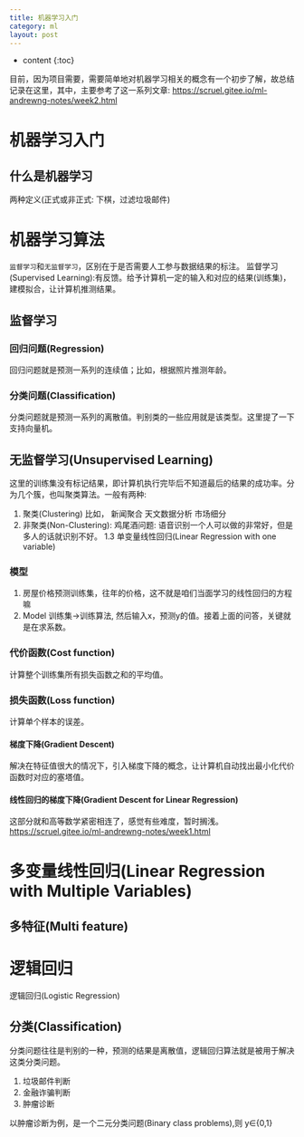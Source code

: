```yaml
---
title: 机器学习入门
category: ml
layout: post
---
```

* content
{:toc}

目前，因为项目需要，需要简单地对机器学习相关的概念有一个初步了解，故总结记录在这里，其中，主要参考了这一系列文章:
https://scruel.gitee.io/ml-andrewng-notes/week2.html

#	机器学习入门

## 	什么是机器学习

两种定义(正式或非正式: 下棋，过滤垃圾邮件)

# 机器学习算法

`监督学习`和`无监督学习`，区别在于是否需要人工参与数据结果的标注。
监督学习(Supervised Learning):有反馈。给予计算机一定的输入和对应的结果(训练集)，建模拟合，让计算机推测结果。

## 监督学习

### 回归问题(Regression)

回归问题就是预测一系列的连续值；比如，根据照片推测年龄。

### 分类问题(Classification)

分类问题就是预测一系列的离散值。判别类的一些应用就是该类型。这里提了一下支持向量机。

## 无监督学习(Unsupervised Learning)

这里的训练集没有标记结果，即计算机执行完毕后不知道最后的结果的成功率。分为几个簇，也叫聚类算法。一般有两种:
1.	聚类(Clustering) 比如， 新闻聚合 天文数据分析 市场细分
2.	非聚类(Non-Clustering): 鸡尾酒问题: 语音识别一个人可以做的非常好，但是多人的话就识别不好。
1.3	单变量线性回归(Linear Regression with one variable)

### 模型

1.	房屋价格预测训练集，往年的价格，这不就是咱们当面学习的线性回归的方程嘛
2.	Model 训练集->训练算法, 然后输入x，预测y的值。接着上面的问答，关键就是在求系数。

### 代价函数(Cost function)

计算整个训练集所有损失函数之和的平均值。

### 损失函数(Loss function)

计算单个样本的误差。

#### 梯度下降(Gradient Descent)

解决在特征值很大的情况下，引入梯度下降的概念，让计算机自动找出最小化代价函数时对应的塞塔值。

#### 线性回归的梯度下降(Gradient Descent for Linear Regression)

这部分就和高等数学紧密相连了，感觉有些难度，暂时搁浅。
https://scruel.gitee.io/ml-andrewng-notes/week1.html

# 多变量线性回归(Linear Regression with Multiple Variables)

## 多特征(Multi feature)

# 逻辑回归

逻辑回归(Logistic Regression)

## 分类(Classification)

分类问题往往是判别的一种，预测的结果是离散值，逻辑回归算法就是被用于解决这类分类问题。

1. 垃圾邮件判断
2. 金融诈骗判断
3. 肿瘤诊断

以肿瘤诊断为例，是一个二元分类问题(Binary class problems),则 y$\in${0,1}